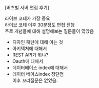 [버즈빌 서버 면접 후기]

라이브 코테가 가장 중요  
라이브 코테 이후 30분정도 면접 진행  
주로 개념들에 대해 설명해보는 질문들이 많았음 

- 디자인 패턴에 대해 아는 것  
- 아키텍처에 대해서  
- REST API가 뭐냐?  
- Oauth에 대해서  
- 데이터베이스 index에 대해서  
- 데이터 베이스index 장단점  
이후 꼬리질문은 없었음.  

